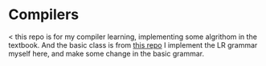 # Compilers
< this repo is for my compiler learning, implementing some algrithom in the textbook. And the basic class is from [this repo](https://github.com/deepakkarki/pyParsing)
I implement the LR grammar myself here, and make some change in the basic grammar.
